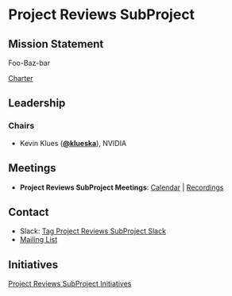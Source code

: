 # Project Reviews SubProject

## Mission Statement
Foo-Baz-bar

[Charter](./charter.md)

## Leadership
### Chairs
- Kevin Klues (**[@klueska](https://github.com/klueska)**), NVIDIA

## Meetings
- **Project Reviews SubProject Meetings**: [Calendar](https://zoom-lfx.platform.linuxfoundation.org/meetings/toc-project-reviews-subproject?view=list) | [Recordings](https://www.youtube.com/@CNCFTOCProjectReviewsSubProjec)

## Contact
- Slack: [Tag Project Reviews SubProject Slack](https://cloud-native.slack.com/archives/https://cloud-native.slack.com/archives/C08M8L74NAJ)
- [Mailing List](https://lists.cncf.io/g/cncf-project-reviews-subproject)
## Initiatives
[Project Reviews SubProject Initiatives](https://github.com/cncf/toc/issues?q=label%3Atoc%2Fcontributor-strategy-subproject-initiative)